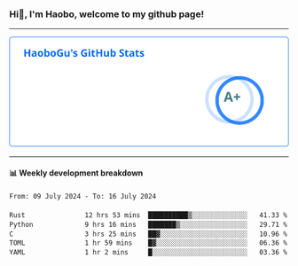 <!--<h2 align="center"> Hi👋, I'm Haobo, welcome to my github page! </h2>-->
### Hi👋, I'm Haobo, welcome to my github page!
-------

<img href="https://github.com/HaoboGu" src="assets/stats.svg" alt="github stats" /> 

-------

#### 📊 **Weekly development breakdown**
<!--START_SECTION:waka-->

```txt
From: 09 July 2024 - To: 16 July 2024

Rust               12 hrs 53 mins  ██████████▒░░░░░░░░░░░░░░   41.33 %
Python             9 hrs 16 mins   ███████▒░░░░░░░░░░░░░░░░░   29.71 %
C                  3 hrs 25 mins   ██▓░░░░░░░░░░░░░░░░░░░░░░   10.96 %
TOML               1 hr 59 mins    █▓░░░░░░░░░░░░░░░░░░░░░░░   06.36 %
YAML               1 hr 2 mins     █░░░░░░░░░░░░░░░░░░░░░░░░   03.36 %
```

<!--END_SECTION:waka-->
<!--
backup url: https://github-readme-status-dusky-ten.vercel.app/api?username=HaoboGu&count_private=true&show_icons=true&theme=transparent&border_color=2f80ed
-->
<!--
**HaoboGu/HaoboGu** is a ✨ _special_ ✨ repository because its `README.md` (this file) appears on your GitHub profile.

Here are some ideas to get you started:

- 🔭 I’m currently working on AI-assisted programming tools
- 🌱 I’m currently learning ...
- 👯 I’m looking to collaborate on ...
- 🤔 I’m looking for help with ...
- 💬 Ask me about ...
- 📫 How to reach me: ...
- 😄 Pronouns: ...
- ⚡ Fun fact: ...
-->
